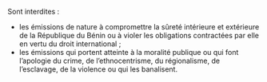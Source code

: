 Sont interdites :
- les émissions de nature à compromettre la sûreté intérieure et extérieure de la République du Bénin ou à violer les obligations contractées par elle en vertu du droit international ;
- les émissions qui portent atteinte à la moralité publique ou qui font l’apologie du crime, de l’ethnocentrisme, du régionalisme, de l’esclavage, de la violence ou qui les banalisent.